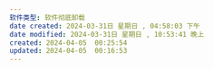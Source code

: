 ```yaml
---
软件类型: 软件彻底卸载
date created: 2024-03-31日 星期日 , 04:58:03 下午
date modified: 2024-03-31日 星期日 , 10:53:41 晚上
created: 2024-04-05  00:25:54
updated: 2024-04-05  00:16:53
---
```

